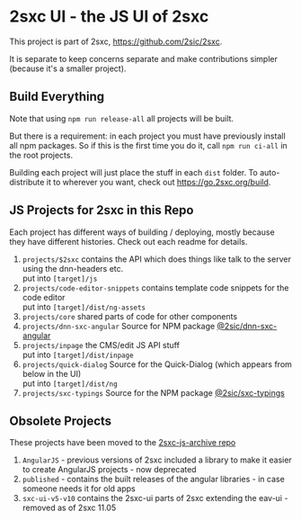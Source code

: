 2sxc UI - the JS UI of 2sxc
============

This project is part of 2sxc, <https://github.com/2sic/2sxc>.

It is separate to keep concerns separate and make contributions simpler (because it's a smaller project).

## Build Everything

Note that using `npm run release-all` all projects will be built.

But there is a requirement: in each project you must have previously install all npm packages.
So if this is the first time you do it, call `npm run ci-all` in the root projects.

Building each project will just place the stuff in each `dist` folder.
To auto-distribute it to wherever you want, check out <https://go.2sxc.org/build>.

## JS Projects for 2sxc in this Repo

Each project has different ways of building / deploying, mostly because they have different histories. Check out each readme for details.

1. `projects/$2sxc` contains the API which does things like talk to the server using the dnn-headers etc.  
    put into `[target]/js`
1. `projects/code-editor-snippets` contains template code snippets for the code editor  
    put into `[target]/dist/ng-assets`
1. `projects/core` shared parts of code for other components  
1. `projects/dnn-sxc-angular` Source for NPM package [@2sic/dnn-sxc-angular](https://www.npmjs.com/package/@2sic.com/dnn-sxc-angular)
1. `projects/inpage` the CMS/edit JS API stuff  
    put into `[target]/dist/inpage`
1. `projects/quick-dialog` Source for the Quick-Dialog (which appears from below in the UI)  
    put into `[target]/dist/ng`
1. `projects/sxc-typings` Source for the NPM package [@2sic/sxc-typings](https://www.npmjs.com/package/@2sic.com/2sxc-typings)

## Obsolete Projects

These projects have been moved to the [2sxc-js-archive repo](https://github.com/2sic/2sxc-js-archive)

1. `AngularJS` - previous versions of 2sxc included a library to make it easier to create AngularJS projects - now deprecated
1. `published` - contains the built releases of the angular libraries - in case someone needs it for old apps
1. `sxc-ui-v5-v10` contains the 2sxc-ui parts of 2sxc extending the eav-ui - removed as of 2sxc 11.05
